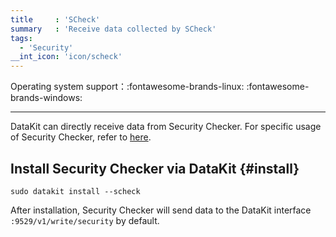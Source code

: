 ```yaml
---
title     : 'SCheck'
summary   : 'Receive data collected by SCheck'
tags:
  - 'Security'
__int_icon: 'icon/scheck'
---
```


Operating system support：:fontawesome-brands-linux: :fontawesome-brands-windows:

---

DataKit can directly receive data from Security Checker. For specific usage of Security Checker, refer to [here](../scheck/scheck-install.md).

## Install Security Checker via DataKit {#install}

```shell
sudo datakit install --scheck
```

After installation, Security Checker will send data to the DataKit interface `:9529/v1/write/security` by default.